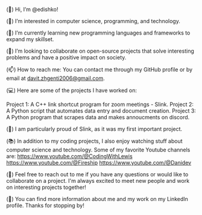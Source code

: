 (👋) Hi, I’m @edishko!

(👀) I’m interested in computer science, programming, and technology. 

(🌱) I’m currently learning new programming languages and frameworks to expand my skillset. 

(💞️) I’m looking to collaborate on open-source projects that solve interesting problems and have a positive impact on society. 

(📫) How to reach me: You can contact me through my GitHub profile or by email at davit.zhgenti2006@gmail.com.

(💻) Here are some of the projects I have worked on:

  Project 1: A C++ link shortcut program for zoom meetings - Slink.
  Project 2: A Python script that automates data entry and document creation.
  Project 3: A Python program that scrapes data and makes annoucments on discord.

(🌟) I am particularly proud of Slink, as it was my first important project.

(📚) In addition to my coding projects, I also enjoy watching stuff about computer science and technology. Some of my favorite Youtube channels are:
  https://www.youtube.com/@CodingWithLewis
  https://www.youtube.com/@Fireship
  https://www.youtube.com/@Danidev

(🤝) Feel free to reach out to me if you have any questions or would like to collaborate on a project. I'm always excited to meet new people and work on interesting projects together!

(🔗) You can find more information about me and my work on my LinkedIn profile. Thanks for stopping by!
